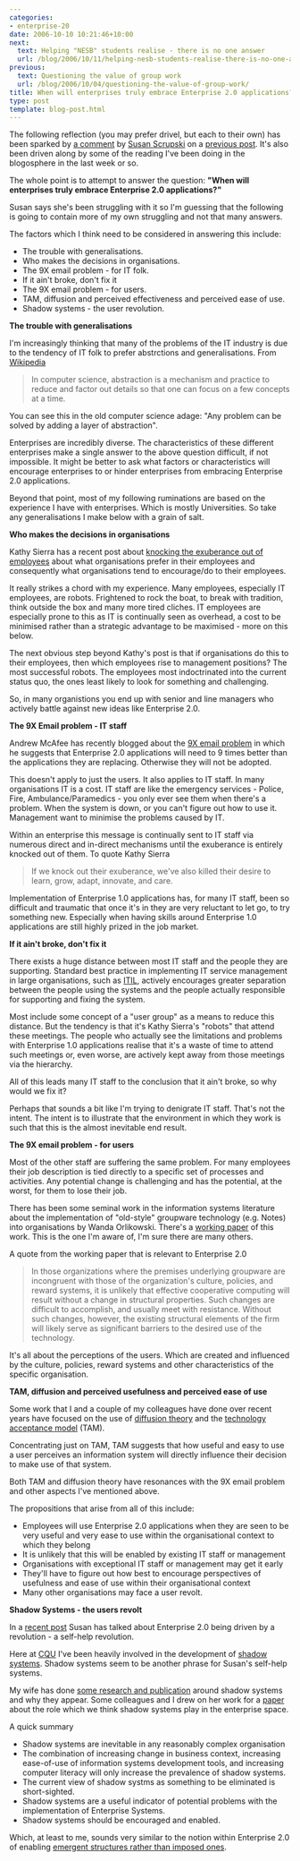 ```yaml
---
categories:
- enterprise-20
date: 2006-10-10 10:21:46+10:00
next:
  text: Helping "NESB" students realise - there is no one answer
  url: /blog/2006/10/11/helping-nesb-students-realise-there-is-no-one-answer/
previous:
  text: Questioning the value of group work
  url: /blog/2006/10/04/questioning-the-value-of-group-work/
title: When will enterprises truly embrace Enterprise 2.0 applications?
type: post
template: blog-post.html
---
```

The following reflection (you may prefer drivel, but each to their own) has been sparked by [a comment](http://cq-pan.cqu.edu.au/david-jones/blog/?p=44#comment-17) by [Susan Scrupski](http://susanitsa.wordpress.com/) on a [previous post](http://cq-pan.cqu.edu.au/david-jones/blog/?p=44). It's also been driven along by some of the reading I've been doing in the blogosphere in the last week or so.

The whole point is to attempt to answer the question: **"When will enterprises truly embrace Enterprise 2.0 applications?"**

Susan says she's been struggling with it so I'm guessing that the following is going to contain more of my own struggling and not that many answers.

The factors which I think need to be considered in answering this include:

- The trouble with generalisations.
- Who makes the decisions in organisations.
- The 9X email problem - for IT folk.
- If it ain't broke, don't fix it
- The 9X email problem - for users.
- TAM, diffusion and perceived effectiveness and perceived ease of use.
- Shadow systems - the user revolution.

**The trouble with generalisations**

I'm increasingly thinking that many of the problems of the IT industry is due to the tendency of IT folk to prefer abstrctions and generalisations. From [Wikipedia](http://en.wikipedia.org/wiki/Abstraction_\(computer_science\))

> In computer science, abstraction is a mechanism and practice to reduce and factor out details so that one can focus on a few concepts at a time.

You can see this in the old computer science adage: "Any problem can be solved by adding a layer of abstraction".

Enterprises are incredibly diverse. The characteristics of these different enterprises make a single answer to the above question difficult, if not impossible. It might be better to ask what factors or characteristics will encourage enterprises to or hinder enterprises from embracing Enterprise 2.0 applications.

Beyond that point, most of my following ruminations are based on the experience I have with enterprises. Which is mostly Universities. So take any generalisations I make below with a grain of salt.

**Who makes the decisions in organisations**

Kathy Sierra has a recent post about [knocking the exuberance out of employees](http://headrush.typepad.com/creating_passionate_users/2006/10/knocking_the_ex.html) about what organisations prefer in their employees and consequently what organisations tend to encourage/do to their employees.

It really strikes a chord with my experience. Many employees, especially IT employees, are robots. Frightened to rock the boat, to break with tradition, think outside the box and many more tired cliches. IT employees are especially prone to this as IT is continually seen as overhead, a cost to be minimised rather than a strategic advantage to be maximised - more on this below.

The next obvious step beyond Kathy's post is that if organisations do this to their employees, then which employees rise to management positions? The most successful robots. The employees most indoctrinated into the current status quo, the ones least likely to look for something and challenging.

So, in many organistions you end up with senior and line managers who actively battle against new ideas like Enterprise 2.0.

**The 9X Email problem - IT staff**

Andrew McAfee has recently blogged about the [9X email problem](http://blog.hbs.edu/faculty/amcafee/index.php/faculty_amcafee_v3/the_9x_email_problem/) in which he suggests that Enterprise 2.0 applications will need to 9 times better than the applications they are replacing. Otherwise they will not be adopted.

This doesn't apply to just the users. It also applies to IT staff. In many organisations IT is a cost. IT staff are like the emergency services - Police, Fire, Ambulance/Paramedics - you only ever see them when there's a problem. When the system is down, or you can't figure out how to use it. Management want to minimise the problems caused by IT.

Within an enterprise this message is continually sent to IT staff via numerous direct and in-direct mechanisms until the exuberance is entirely knocked out of them. To quote Kathy Sierra

> If we knock out their exuberance, we've also killed their desire to learn, grow, adapt, innovate, and care.

Implementation of Enterprise 1.0 applications has, for many IT staff, been so difficult and traumatic that once it's in they are very reluctant to let go, to try something new. Especially when having skills around Enterprise 1.0 applications are still highly prized in the job market.

**If it ain't broke, don't fix it**

There exists a huge distance between most IT staff and the people they are supporting. Standard best practice in implementing IT service management in large organisations, such as [ITIL](http://www.itil.co.uk/), actively encourages greater separation between the people using the systems and the people actually responsible for supporting and fixing the system.

Most include some concept of a "user group" as a means to reduce this distance. But the tendency is that it's Kathy Sierra's "robots" that attend these meetings. The people who actually see the limitations and problems with Enterprise 1.0 applications realise that it's a waste of time to attend such meetings or, even worse, are actively kept away from those meetings via the hierarchy.

All of this leads many IT staff to the conclusion that it ain't broke, so why would we fix it?

Perhaps that sounds a bit like I'm trying to denigrate IT staff. That's not the intent. The intent is to illustrate that the environment in which they work is such that this is the almost inevitable end result.

**The 9X email problem - for users**

Most of the other staff are suffering the same problem. For many employees their job description is tied directly to a specific set of processes and activities. Any potential change is challenging and has the potential, at the worst, for them to lose their job.

There has been some seminal work in the information systems literature about the implementation of "old-style" groupware technology (e.g. Notes) into organisations by Wanda Orlikowski. There's a [working paper](http://ccs.mit.edu/papers/CCSWP134.html) of this work. This is the one I'm aware of, I'm sure there are many others.

A quote from the working paper that is relevant to Enterprise 2.0

> In those organizations where the premises underlying groupware are incongruent with those of the organization's culture, policies, and reward systems, it is unlikely that effective cooperative computing will result without a change in structural properties. Such changes are difficult to accomplish, and usually meet with resistance. Without such changes, however, the existing structural elements of the firm will likely serve as significant barriers to the desired use of the technology.

It's all about the perceptions of the users. Which are created and influenced by the culture, policies, reward systems and other characteristics of the specific organisation.

**TAM, diffusion and perceived usefulness and perceived ease of use**

Some work that I and a couple of my colleagues have done over recent years have focused on the use of [diffusion theory](http://www.anu.edu.au/people/Roger.Clarke/SOS/InnDiff.html) and the [technology acceptance model](http://en.wikipedia.org/wiki/Technology_acceptance_model) (TAM).

Concentrating just on TAM, TAM suggests that how useful and easy to use a user perceives an information system will directly influence their decision to make use of that system.

Both TAM and diffusion theory have resonances with the 9X email problem and other aspects I've mentioned above.

The propositions that arise from all of this include:

- Employees will use Enterprise 2.0 applications when they are seen to be very useful and very ease to use within the organisational context to which they belong
- It is unlikely that this will be enabled by existing IT staff or management
- Organisations with exceptional IT staff or management may get it early
- They'll have to figure out how best to encourage perspectives of usefulness and ease of use within their organisational context
- Many other organisations may face a user revolt.

**Shadow Systems - the users revolt**

In a [recent post](http://susanitsa.wordpress.com/2006/10/07/revolutionary-holdout-maybe-bowie-not-lennon-definitely-not-lenin/) Susan has talked about Enterprise 2.0 being driven by a revolution - a self-help revolution.

Here at [CQU](http://www.cqu.edu.au/) I've been heavily involved in the development of [shadow systems](http://en.wikipedia.org/wiki/Shadow_system). Shadow systems seem to be another phrase for Susan's self-help systems.

My wife has done [some research and publication](http://cq-pan.cqu.edu.au/david-jones/Reading/PACIS.PDF) around shadow systems and why they appear. Some colleagues and I drew on her work for a [paper](http://cq-pan.cqu.edu.au/david-jones/Publications/Papers_and_Books/Shadow_Systems/) about the role which we think shadow systems play in the enterprise space.

A quick summary

- Shadow systems are inevitable in any reasonably complex organisation
- The combination of increasing change in business context, increasing ease-of-use of information systems development tools, and increasing computer literacy will only increase the prevalence of shadow systems.
- The current view of shadow systms as something to be eliminated is short-sighted.
- Shadow systems are a useful indicator of potential problems with the implementation of Enterprise Systems.
- Shadow systems should be encouraged and enabled.

Which, at least to me, sounds very similar to the notion within Enterprise 2.0 of enabling [emergent structures rather than imposed ones](http://blog.hbs.edu/faculty/amcafee/index.php/faculty_amcafee_v3/the_three_trends_underlying_enterprise_20/).